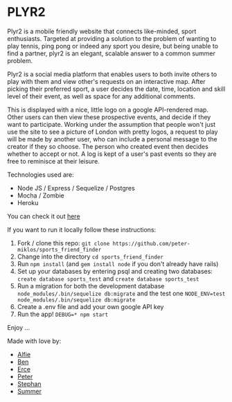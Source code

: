 # PLYR2

Plyr2 is a mobile friendly website that connects like-minded, sport enthusiasts.
Targeted at providing a solution to the problem of wanting to play tennis, ping
pong or indeed any sport you desire, but being unable to find a partner,
plyr2 is an elegant, scalable answer to a common summer problem.

Plyr2 is a social media platform that enables users to both invite others to play with them and view other's requests on an interactive map. After picking their preferred sport, a user decides the date, time, location and skill level of their event, as well as space for any additional comments.

This is displayed with a nice, little logo on a google API-rendered map. Other users can then view these prospective events, and decide if they want to participate. Working under the assumption that people won't just use the site to see a picture of London with pretty logos, a request to play will be made by another user, who can include a personal message to the creator if they so choose. The person who created event then decides whether to accept or not. A log is kept of a user's past events so they are free to reminisce at their leisure.     


Technologies used are:

* Node JS / Express / Sequelize / Postgres
* Mocha / Zombie
* Heroku

You can check it out [here](https://creepy-goblin-98372.herokuapp.com)

If you want to run it locally follow these instructions:

1. Fork / clone this repo: `git clone https://github.com/peter-miklos/sports_friend_finder`
2. Change into the directory `cd sports_friend_finder`
3. Run `npm install` (and `gem install node` if you don't already have rails)
4. Set up your databases by entering psql and creating two databases: `create database sports_test` and `create database sports_test`
5. Run a migration for both the development database `node_modules/.bin/sequelize db:migrate` and the test one `NODE_ENV=test node_modules/.bin/sequelize db:migrate`
6. Create a .env file and add your own google API key
7. Run the app! `DEBUG=* npm start`

Enjoy ...

Made with love by:

* [Alfie](https://github.com/alfie-ab)
* [Ben](https://github.com/BenRoss92)
* [Erce](https://github.com/ercekal)
* [Peter](https://github.com/peter-miklos)
* [Stephan](https://github.com/nephast)
* [Summer](https://github.com/supasuma)
